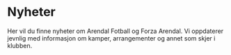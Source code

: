 # Nyheter

Her vil du finne nyheter om Arendal Fotball og Forza Arendal. Vi oppdaterer jevnlig med informasjon om kamper, arrangementer og annet som skjer i klubben.
